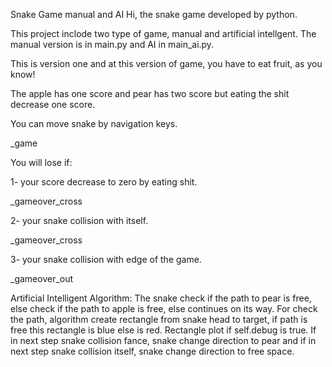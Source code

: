 Snake Game manual and AI
Hi, the snake game developed by python.

This project inclode two type of game, manual and artificial intellgent. The manual version is in main.py and AI in main_ai.py.

This is version one and at this version of game, you have to eat fruit, as you know!

The apple has one score and pear has two score but eating the shit decrease one score.

You can move snake by navigation keys.

_game

You will lose if:

1- your score decrease to zero by eating shit.

_gameover_cross

2- your snake collision with itself.

_gameover_cross

3- your snake collision with edge of the game.

_gameover_out

Artificial Intelligent
Algorithm: The snake check if the path to pear is free, else check if the path to apple is free, else continues on its way. For check the path, algorithm create rectangle from snake head to target, if path is free this rectangle is blue else is red. Rectangle plot if self.debug is true. If in next step snake collision fance, snake change direction to pear and if in next step snake collision itself, snake change direction to free space.